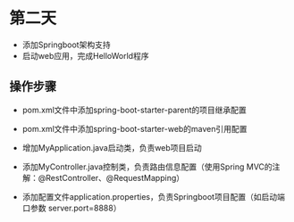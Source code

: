 # 第二天

+ 添加Springboot架构支持
+ 启动web应用，完成HelloWorld程序

## 操作步骤

+ pom.xml文件中添加spring-boot-starter-parent的项目继承配置
+ pom.xml文件中添加spring-boot-starter-web的maven引用配置

+ 增加MyApplication.java启动类，负责web项目启动
+ 添加MyController.java控制类，负责路由信息配置（使用Spring MVC的注解：@RestController、@RequestMapping）
+ 添加配置文件application.properties，负责Springboot项目配置（如启动端口参数 server.port=8888）